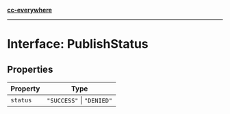 [**cc-everywhere**](../../../../../index.md)

***

# Interface: PublishStatus

## Properties

| Property | Type |
| ------ | ------ |
| <a id="status"></a> `status` | `"SUCCESS"` \| `"DENIED"` |
